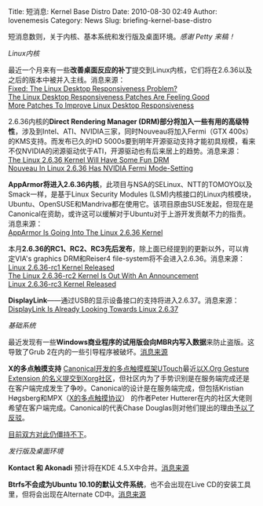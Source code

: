 Title: 短消息: Kernel Base Distro
Date: 2010-08-30 02:49
Author: lovenemesis
Category: News
Slug: briefing-kernel-base-distro

短消息数则，关于内核、基本系统和发行版及桌面环境。*感谢 Petty 来稿！*

*Linux内核*

最近一个月来有一些**改善桌面反应的补丁**提交到Linux内核，它们将在2.6.36以及之后的版本中被并入主线。消息来源：  
[Fixed: The Linux Desktop Responsiveness
Problem?](http://www.phoronix.com/scan.php?page=news_item&px=ODQ3Mw)  
[The Linux Desktop Responsiveness Patches Are Feeling
Good](http://www.phoronix.com/scan.php?page=news_item&px=ODQ3OQ)  
[More Patches To Improve Linux Desktop
Responsiveness](http://www.phoronix.com/scan.php?page=news_item&px=ODU0OQ)

2.6.36内核的**Direct Rendering Manager
(DRM)部分将加入一些有用的高级特性**，涉及到Intel、ATI、NVIDIA三家，同时Nouveau将加入Fermi（GTX
400s）的KMS支持。而发布已久的HD
5000s要到明年开源驱动支持才能初具规模，看来不仅NVIDIA的闭源驱动优于ATI，开源驱动也有后来居上的趋势。消息来源：  
[The Linux 2.6.36 Kernel Will Have Some Fun
DRM](http://www.phoronix.com/scan.php?page=news_item&px=ODQ3NQ)  
[Nouveau In Linux 2.6.36 Has NVIDIA Fermi
Mode-Setting](http://www.phoronix.com/scan.php?page=news_item&px=ODQ5MQ)

**AppArmor将进入2.6.36内核**，此项目与NSA的SELinux、NTT的TOMOYO以及Smack一样，是基于Linux
Security Modules
(LSM)内核接口的Linux内核模块，Ubuntu、OpenSUSE和Mandriva都在使用它。该项目原由SUSE发起，但现在是Canonical在资助，或许这可以缓解对于Ubuntu对于上游开发贡献不力的指责。消息来源：  
[AppArmor Is Going Into The Linux 2.6.36
Kernel](http://www.phoronix.com/scan.php?page=news_item&px=ODQ2Ng)

本月**2.6.36的RC1、RC2、RC3先后发布**，除上面已经提到的更新以外，可以肯定VIA's
graphics DRM和Reiser4 file-system将不会进入2.6.36。消息来源：  
[Linux 2.6.36-rc1 Kernel
Released](http://www.phoronix.com/scan.php?page=news_item&px=ODUxMA)  
[The Linux 2.6.36-rc2 Kernel Is Out With An
Announcement](http://www.phoronix.com/scan.php?page=news_item&px=ODUzNw)  
[Linux 2.6.36-rc3 Kernel
Released](http://www.phoronix.com/scan.php?page=news_item&px=ODU1NA)

**DisplayLink**——通过USB的显示设备接口的支持将进入2.6.37。消息来源：  
[DisplayLink Is Already Looking Towards Linux
2.6.37](http://www.phoronix.com/scan.php?page=news_item&px=ODUyMg)

*基础系统*

最近发现有一些**Windows商业程序的试用版会向MBR内写入数据**来防止盗版。这导致了Grub
2在内的一些引导程序被破坏。[消息来源](http://www.linuxtoday.com/developer/2010082900635NWUB)

**X的多点触摸支持**
[Canonical开发的多点触摸框架UTouch](http://www.phoronix.com/scan.php?page=news_item&px=ODUxMQ)最近[以X.Org
Gesture Extension
的名义提交到Xorg社区](http://www.phoronix.com/scan.php?page=news_item&px=ODUxMg)，但社区内为了手势识别是在服务端完成还是在客户端完成发生了争吵。Canonical的设计是在服务端完成，但包括Kristian
Høgsberg和MPX（[X的多点触摸协议](http://www.phoronix.com/scan.php?page=news_item&px=ODQ4MQ)）
的作者Peter
Hutterer在内的社区大佬则希望在客户端完成。Canonical的代表Chase
Douglas则对他们提出的理由[予以了反驳](http://lists.x.org/archives/xorg-devel/2010-August/012378.html)。  

[目前双方对此仍僵持不下](http://www.phoronix.com/scan.php?page=news_item&px=ODU1MQ)。

*发行版及桌面环境*

**Kontact 和 Akonadi** 预计将在KDE
4.5.X中合并。[消息来源](http://dot.kde.org/2010/08/26/akonadi-demystified)

**Btrfs不会成为Ubuntu 10.10的默认文件系统**，也不会出现在Live
CD的安装工具里，但将会出现在Alternate
CD中。[消息来源](http://www.phoronix.com/scan.php?page=article&item=ubuntu_1010_btrfs&num=1)
